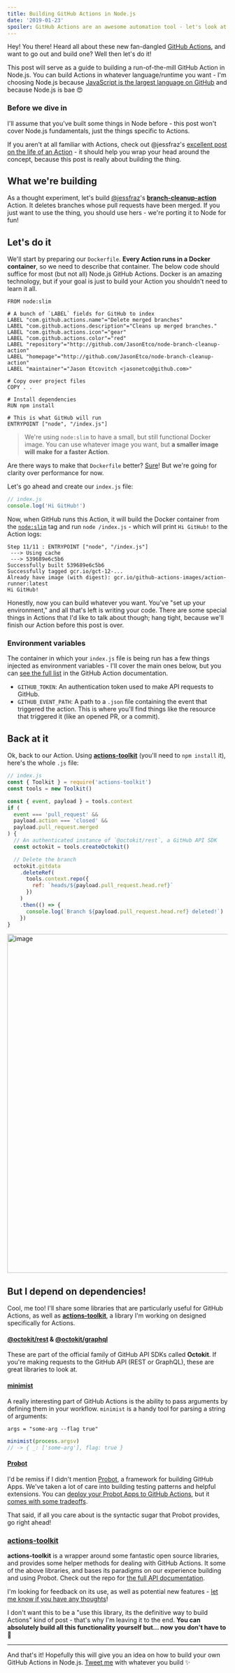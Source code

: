 ```yaml
---
title: Building GitHub Actions in Node.js
date: '2019-01-23'
spoiler: GitHub Actions are an awesome automation tool - let's look at how to build one in everyone's favorite interpreted language.
---
```


Hey! You there! Heard all about these new fan-dangled [GitHub Actions](https://github.com/features/actions), and want to go out and build one? Well then let's do it!

This post will serve as a guide to building a run-of-the-mill GitHub Action in Node.js. You can build Actions in whatever language/runtime you want - I'm choosing Node.js because [JavaScript is the largest language on GitHub](https://octoverse.github.com/projects#languages) and because Node.js is bae 😍

### Before we dive in

I'll assume that you've built some things in Node before - this post won't cover Node.js fundamentals, just the things specific to Actions.

If you aren't at all familiar with Actions, check out @jessfraz's [excellent post on the life of an Action](https://blog.jessfraz.com/post/the-life-of-a-github-action/) - it should help you wrap your head around the concept, because this post is really about building the thing.

## What we're building

As a thought experiment, let's build [@jessfraz](https://twitter.com/jessfraz)'s [**branch-cleanup-action**](https://github.com/jessfraz/branch-cleanup-action) Action. It deletes branches whose pull requests have been merged. If you just want to use the thing, you should use hers - we're porting it to Node for fun!

## Let's do it

We'll start by preparing our `Dockerfile`. **Every Action runs in a Docker container**, so we need to describe that container. The below code should suffice for most (but not all) Node.js GitHub Actions. Docker is an amazing technology, but if your goal is just to build your Action you shouldn't need to learn it all.

```docker
FROM node:slim

# A bunch of `LABEL` fields for GitHub to index
LABEL "com.github.actions.name"="Delete merged branches"
LABEL "com.github.actions.description"="Cleans up merged branches."
LABEL "com.github.actions.icon"="gear"
LABEL "com.github.actions.color"="red"
LABEL "repository"="http://github.com/JasonEtco/node-branch-cleanup-action"
LABEL "homepage"="http://github.com/JasonEtco/node-branch-cleanup-action"
LABEL "maintainer"="Jason Etcovitch <jasonetco@github.com>"

# Copy over project files
COPY . .

# Install dependencies
RUN npm install

# This is what GitHub will run
ENTRYPOINT ["node", "/index.js"]
```

> We're using `node:slim` to have a small, but still functional Docker image. You can use whatever image you want, but **a smaller image will make for a faster Action**.

Are there ways to make that `Dockerfile` better? [Sure](https://hub.docker.com/_/node/#nodeversion-alpine)! But we're going for clarity over performance for now.

Let's go ahead and create our `index.js` file:

```js
// index.js
console.log('Hi GitHub!')
```

Now, when GitHub runs this Action, it will build the Docker container from the [`node:slim`](https://hub.docker.com/_/node/#nodeversion-slim) tag and run `node /index.js` - which will print `Hi GitHub!` to the Action logs:

```
Step 11/11 : ENTRYPOINT ["node", "/index.js"]
 ---> Using cache
 ---> 539689e6c5b6
Successfully built 539689e6c5b6
Successfully tagged gcr.io/gct-12-...
Already have image (with digest): gcr.io/github-actions-images/action-runner:latest
Hi GitHub!
```

Honestly, now you can build whatever you want. You've "set up your environment," and all that's left is writing your code. There are some special things in Actions that I'd like to talk about though; hang tight, because we'll finish our Action before this post is over.

### Environment variables

The container in which your `index.js` file is being run has a few things injected as environment variables - I'll cover the main ones below, but you can [see the full list](https://developer.github.com/actions/creating-github-actions/accessing-the-runtime-environment/#environment-variables) in the GitHub Action documentation.

- `GITHUB_TOKEN`: An authentication token used to make API requests to GitHub.
- `GITHUB_EVENT_PATH`: A path to a `.json` file containing the event that triggered the action. This is where you'll find things like the resource that triggered it (like an opened PR, or a commit).

## Back at it

Ok, back to our Action. Using [**actions-toolkit**](https://github.com/JasonEtco/actions-toolkit) (you'll need to `npm install` it), here's the whole `.js` file:

```js
// index.js
const { Toolkit } = require('actions-toolkit')
const tools = new Toolkit()

const { event, payload } = tools.context
if (
  event === 'pull_request' &&
  payload.action === 'closed' &&
  payload.pull_request.merged
) {
  // An authenticated instance of `@octokit/rest`, a GitHub API SDK
  const octokit = tools.createOctokit()

  // Delete the branch
  octokit.gitdata
    .deleteRef(
      tools.context.repo({
        ref: `heads/${payload.pull_request.head.ref}`
      })
    )
    .then(() => {
      console.log(`Branch ${payload.pull_request.head.ref} deleted!`)
    })
}
```

<img width="775" alt="image" src="https://user-images.githubusercontent.com/10660468/51445322-aeecae00-1cd1-11e9-865b-0ef53ae44a5a.png">

## But I depend on dependencies!

Cool, me too! I'll share some libraries that are particularly useful for GitHub Actions, as well as [**actions-toolkit**](https://github.com/JasonEtco/actions-toolkit), a library I'm working on designed specifically for Actions.

#### [@octokit/rest](https://npmjs.org/package/@octokit/rest) & [@octokit/graphql](https://npmjs.org/package/@octokit/graphql)

These are part of the official family of GitHub API SDKs called **Octokit**. If you're making requests to the GitHub API (REST or GraphQL), these are great libraries to look at.

#### [minimist](https://npmjs.org/package/minimist)

A really interesting part of GitHub Actions is the ability to pass arguments by defining them in your workflow. `minimist` is a handy tool for parsing a string of arguments:

```hcl
args = "some-arg --flag true"
```

```js
minimist(process.argsv)
// -> { _: ['some-arg'], flag: true }
```

#### [Probot](https://probot.github.io)

I'd be remiss if I didn't mention [Probot](https://probot.github.io), a framework for building GitHub Apps. We've taken a lot of care into building testing patterns and helpful extensions. You can [deploy your Probot Apps to GitHub Actions](https://probot.github.io/docs/deployment#github-actions), but it [comes with some tradeoffs](/posts/probot-apps-or-github-actions#run-probot-apps-in-github-actions).

That said, if all you care about is the syntactic sugar that Probot provides, go right ahead!

### [actions-toolkit](https://github.com/JasonEtco/actions-toolkit)

**actions-toolkit** is a wrapper around some fantastic open source libraries, and provides some helper methods for dealing with GitHub Actions. It some of the above libraries, and bases its paradigms on our experience building and using Probot. Check out the repo for [the full API documentation](https://github.com/JasonEtco/actions-toolkit#readme).

I'm looking for feedback on its use, as well as potential new features - [let me know if you have any thoughts](https://github.com/JasonEtco/actions-toolkit/issues/new)!

I don't want this to be a "use this library, its the definitive way to build Actions" kind of post - that's why I'm leaving it to the end. **You can absolutely build all this functionality yourself but... now you don't have to** 🙌

---

And that's it! Hopefully this will give you an idea on how to build your own GitHub Actions in Node.js. [Tweet me](https://twitter.com/JasonEtco) with whatever you build ✨
